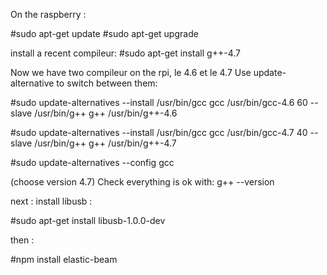 On the raspberry : 

#sudo apt-get update 
#sudo apt-get upgrade 

install a recent compileur: 
#sudo apt-get install g++-4.7 

Now we have two compileur on the rpi, le 4.6 et le 4.7 
Use update-alternative to switch between them:

#sudo update-alternatives --install /usr/bin/gcc gcc /usr/bin/gcc-4.6 
60 --slave /usr/bin/g++ g++ /usr/bin/g++-4.6 

#sudo update-alternatives --install /usr/bin/gcc gcc /usr/bin/gcc-4.7 
40 --slave /usr/bin/g++ g++ /usr/bin/g++-4.7 

#sudo update-alternatives --config gcc 

(choose version 4.7) 
Check everything is ok with: g++ --version 

next : 
install libusb : 

#sudo apt-get install libusb-1.0.0-dev 

then : 

#npm install elastic-beam 